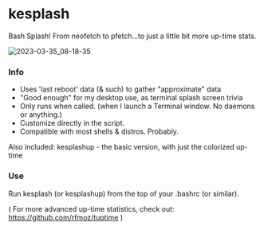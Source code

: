 # kesplash

Bash Splash!
From neofetch to pfetch...to just a little bit more up-time stats.

![2023-03-35_08-18-35](https://user-images.githubusercontent.com/95410139/222070953-da3cfcbe-8ba0-461b-8b85-3395f9cdb344.png)

### Info
- Uses 'last reboot' data (& such) to gather "approximate" data
- "Good enough" for my desktop use, as terminal splash screen trivia
- Only runs when called. (when I launch a Terminal window. No daemons or anything.)
- Customize directly in the script. 
- Compatible with most shells & distros. Probably.

Also included: kesplashup - the basic version, with just the colorized up-time

### Use
Run kesplash (or kesplashup) from the top of your .bashrc (or similar).

( For more advanced up-time statistics, check out:
https://github.com/rfmoz/tuptime )

